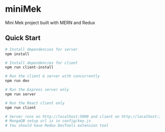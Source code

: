 # miniMek
Mini Mek project built with MERN and Redux

## Quick Start

```bash
# Install dependencies for server
npm install

# Install dependencies for client
npm run client-install

# Run the client & server with concurrently
npm run dev

# Run the Express server only
npm run server

# Run the React client only
npm run client

# Server runs on http://localhost:5000 and client on http://localhost:3000
# MongoDB setup url is in config/key.js
# You should have Redux DevTools extension tool
```
